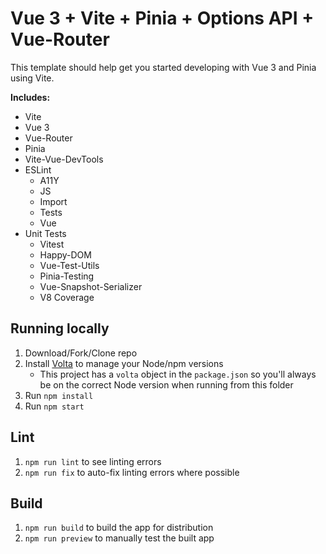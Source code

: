 # Vue 3 + Vite + Pinia + Options API + Vue-Router

This template should help get you started developing with Vue 3 and Pinia using Vite.

**Includes:**

* Vite
* Vue 3
* Vue-Router
* Pinia
* Vite-Vue-DevTools
* ESLint
  * A11Y
  * JS
  * Import
  * Tests
  * Vue
* Unit Tests
  * Vitest
  * Happy-DOM
  * Vue-Test-Utils
  * Pinia-Testing
  * Vue-Snapshot-Serializer
  * V8 Coverage


## Running locally

1. Download/Fork/Clone repo
1. Install [Volta](https://volta.sh) to manage your Node/npm versions
   * This project has a `volta` object in the `package.json` so you'll always be on the correct Node version when running from this folder
1. Run `npm install`
1. Run `npm start`


## Lint

1. `npm run lint` to see linting errors
1. `npm run fix` to auto-fix linting errors where possible


## Build

1. `npm run build` to build the app for distribution
1. `npm run preview` to manually test the built app
